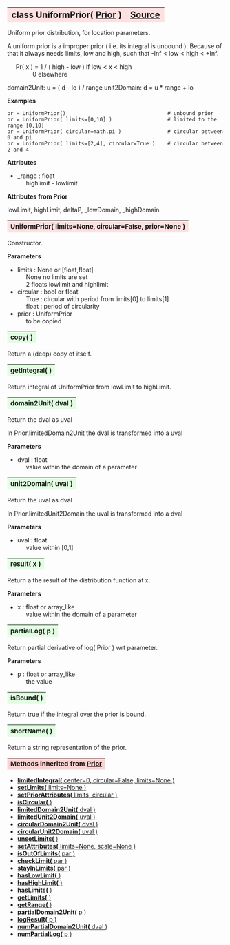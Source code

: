 ---
---
<br><br>

<a name="UniformPrior"></a>
<table><thead style="background-color:#FFE0E0; width:100%; font-size:20px"><tr><th style="text-align:left">
<strong>class UniformPrior(</strong> <a href="./Prior.html">Prior</a> )</th><th style="text-align:right"><a href=https://github.com/dokester/BayesicFitting/blob/master/BayesicFitting/source/UniformPrior.py target=_blank>Source</a></th></tr></thead></table>

Uniform prior distribution, for location parameters.

A uniform prior is a improper prior ( i.e. its integral is unbound ).
Because of that it always needs limits, low and high, such that
-Inf < low < high < +Inf.

&nbsp;&nbsp;&nbsp;&nbsp; Pr( x ) = 1 / ( high - low )    if low < x < high
<br>&nbsp;&nbsp;&nbsp;&nbsp;&nbsp;&nbsp;&nbsp;&nbsp;&nbsp;&nbsp;&nbsp;&nbsp;&nbsp;&nbsp; 0                     elsewhere

domain2Unit: u = ( d - lo ) / range
unit2Domain: d = u * range + lo

<b>Examples</b>

    pr = UniformPrior()                                 # unbound prior
    pr = UniformPrior( limits=[0,10] )                  # limited to the range [0,10]
    pr = UniformPrior( circular=math.pi )               # circular between 0 and pi
    pr = UniformPrior( limits=[2,4], circular=True )    # circular between 2 and 4

<b>Attributes</b>

* _range  :  float
<br>&nbsp;&nbsp;&nbsp;&nbsp; highlimit - lowlimit

<b>Attributes from Prior</b>

lowLimit, highLimit, deltaP, _lowDomain, _highDomain



<a name="UniformPrior"></a>
<table><thead style="background-color:#FFE0E0; width:100%; font-size:15px"><tr><th style="text-align:left">
<strong>UniformPrior(</strong> limits=None, circular=False, prior=None )
</th></tr></thead></table>

Constructor.

<b>Parameters</b>

* limits  :  None or [float,float]
<br>&nbsp;&nbsp;&nbsp;&nbsp; None    no limits are set
<br>&nbsp;&nbsp;&nbsp;&nbsp; 2 floats    lowlimit and highlimit
* circular  :  bool or float
<br>&nbsp;&nbsp;&nbsp;&nbsp; True : circular with period from limits[0] to limits[1]
<br>&nbsp;&nbsp;&nbsp;&nbsp; float : period of circularity
* prior  :  UniformPrior
<br>&nbsp;&nbsp;&nbsp;&nbsp; to be copied

<a name="copy"></a>
<table><thead style="background-color:#E0FFE0; width:100%; font-size:15px"><tr><th style="text-align:left">
<strong>copy(</strong> )
</th></tr></thead></table>

Return a (deep) copy of itself. 
<a name="getIntegral"></a>
<table><thead style="background-color:#E0FFE0; width:100%; font-size:15px"><tr><th style="text-align:left">
<strong>getIntegral(</strong> ) 
</th></tr></thead></table>
Return integral of UniformPrior from lowLimit to highLimit.

<a name="domain2Unit"></a>
<table><thead style="background-color:#E0FFE0; width:100%; font-size:15px"><tr><th style="text-align:left">
<strong>domain2Unit(</strong> dval )
</th></tr></thead></table>
Return the dval as uval

In Prior.limitedDomain2Unit the dval is transformed into a uval

<b>Parameters</b>

* dval  :  float
<br>&nbsp;&nbsp;&nbsp;&nbsp; value within the domain of a parameter


<a name="unit2Domain"></a>
<table><thead style="background-color:#E0FFE0; width:100%; font-size:15px"><tr><th style="text-align:left">
<strong>unit2Domain(</strong> uval )
</th></tr></thead></table>
Return the uval as dval

In Prior.limitedUnit2Domain the uval is transformed into a dval

<b>Parameters</b>

* uval  :  float
<br>&nbsp;&nbsp;&nbsp;&nbsp; value within [0,1]


<a name="result"></a>
<table><thead style="background-color:#E0FFE0; width:100%; font-size:15px"><tr><th style="text-align:left">
<strong>result(</strong> x )
</th></tr></thead></table>
Return a the result of the distribution function at x.

<b>Parameters</b>

* x  :  float or array_like
<br>&nbsp;&nbsp;&nbsp;&nbsp; value within the domain of a parameter


<a name="partialLog"></a>
<table><thead style="background-color:#E0FFE0; width:100%; font-size:15px"><tr><th style="text-align:left">
<strong>partialLog(</strong> p )
</th></tr></thead></table>
Return partial derivative of log( Prior ) wrt parameter.

<b>Parameters</b>

* p  :  float or array_like
<br>&nbsp;&nbsp;&nbsp;&nbsp; the value


<a name="isBound"></a>
<table><thead style="background-color:#E0FFE0; width:100%; font-size:15px"><tr><th style="text-align:left">
<strong>isBound(</strong> )
</th></tr></thead></table>

Return true if the integral over the prior is bound. 
<a name="shortName"></a>
<table><thead style="background-color:#E0FFE0; width:100%; font-size:15px"><tr><th style="text-align:left">
<strong>shortName(</strong> )
</th></tr></thead></table>

Return a string representation of the prior. 
<table><thead style="background-color:#FFD0D0; width:100%; font-size:15px"><tr><th style="text-align:left">
<strong>Methods inherited from</strong> <a href="./Prior.html">Prior</a></th></tr></thead></table>


* [<strong>limitedIntegral(</strong> center=0, circular=False, limits=None ) ](./Prior.md#limitedIntegral)
* [<strong>setLimits(</strong> limits=None )](./Prior.md#setLimits)
* [<strong>setPriorAttributes(</strong> limits, circular ) ](./Prior.md#setPriorAttributes)
* [<strong>isCircular(</strong> ) ](./Prior.md#isCircular)
* [<strong>limitedDomain2Unit(</strong> dval ) ](./Prior.md#limitedDomain2Unit)
* [<strong>limitedUnit2Domain(</strong> uval ) ](./Prior.md#limitedUnit2Domain)
* [<strong>circularDomain2Unit(</strong> dval ) ](./Prior.md#circularDomain2Unit)
* [<strong>circularUnit2Domain(</strong> uval ) ](./Prior.md#circularUnit2Domain)
* [<strong>unsetLimits(</strong> )](./Prior.md#unsetLimits)
* [<strong>setAttributes(</strong> limits=None, scale=None ) ](./Prior.md#setAttributes)
* [<strong>isOutOfLimits(</strong> par )](./Prior.md#isOutOfLimits)
* [<strong>checkLimit(</strong> par )](./Prior.md#checkLimit)
* [<strong>stayInLimits(</strong> par )](./Prior.md#stayInLimits)
* [<strong>hasLowLimit(</strong> )](./Prior.md#hasLowLimit)
* [<strong>hasHighLimit(</strong> )](./Prior.md#hasHighLimit)
* [<strong>hasLimits(</strong> )](./Prior.md#hasLimits)
* [<strong>getLimits(</strong> )](./Prior.md#getLimits)
* [<strong>getRange(</strong> )](./Prior.md#getRange)
* [<strong>partialDomain2Unit(</strong> p )](./Prior.md#partialDomain2Unit)
* [<strong>logResult(</strong> p ) ](./Prior.md#logResult)
* [<strong>numPartialDomain2Unit(</strong> dval )](./Prior.md#numPartialDomain2Unit)
* [<strong>numPartialLog(</strong> p )](./Prior.md#numPartialLog)
